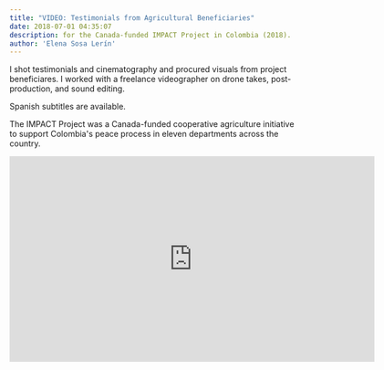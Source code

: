 ```yaml
---
title: "VIDEO: Testimonials from Agricultural Beneficiaries"
date: 2018-07-01 04:35:07
description: for the Canada-funded IMPACT Project in Colombia (2018).
author: 'Elena Sosa Lerín'
--- 
```

I shot testimonials and cinematography and procured visuals from project beneficiares. I worked with a freelance videographer on drone takes, post-production, and sound editing. 

Spanish subtitles are available.

The IMPACT Project was a Canada-funded cooperative agriculture initiative to support Colombia's peace process in eleven departments across the country. 

<div class="video-container">
<iframe src="https://www.youtube.com/embed/SFGI1EmegaM" width="640" height="360" frameborder="0" allow="autoplay; fullscreen" allowfullscreen></iframe>
</div>

